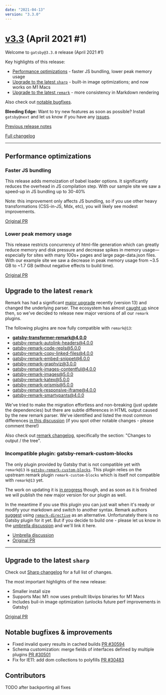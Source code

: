 ```yaml
---
date: "2021-04-13"
version: "3.3.0"
---
```


# [v3.3](https://github.com/gatsbyjs/gatsby/compare/gatsby@3.3.0...gatsby@3.3.0) (April 2021 #1)

Welcome to `gatsby@3.3.0` release (April 2021 #1)

Key highlights of this release:

- [Performance optimizations](#performance-optimizations) - faster JS bundling, lower peak memory usage
- [Upgrade to the latest `sharp`](#upgrade-to-the-latest-sharp) - built-in image optimizations; and now works on M1 Macs
- [Upgrade to the latest `remark`](#upgrade-to-the-latest-remark) - more consistency in Markdown rendering

Also check out [notable bugfixes](#notable-bugfixes--improvements).

**Bleeding Edge:** Want to try new features as soon as possible? Install `gatsby@next` and let us know
if you have any [issues](https://github.com/gatsbyjs/gatsby/issues).

[Previous release notes](/docs/reference/release-notes/v3.1)

[Full changelog](https://github.com/gatsbyjs/gatsby/compare/gatsby@3.3.0...gatsby@3.3.0)

---

## Performance optimizations

### Faster JS bundling

This release adds memoization of babel loader options. It significantly reduces the overhead in JS compilation step.
With our sample site we saw a speed-up in JS bundling up to 30-40%

Note: this improvement only affects JS bundling, so if you use other heavy transformations (CSS-in-JS, Mdx, etc),
you will likely see modest improvements.

[Original PR](https://github.com/gatsbyjs/gatsby/pull/28738/)

### Lower peak memory usage

This release restricts concurrency of html-file generation which can greatly reduce memory and disk pressure
and decrease spikes in memory usage—especially for sites with many 100s+ pages and large page-data.json files. With our example site we saw a decrease in peak memory usage from
~3.5 GB to ~1.7 GB (without negative effects to build time).

[Original PR](https://github.com/gatsbyjs/gatsby/pull/30793)

## Upgrade to the latest `remark`

Remark has had a significant [major upgrade](https://github.com/remarkjs/remark/releases/tag/13.0.0)
recently (version 13) and changed the underlying parser. The ecosystem has almost [caught up](https://github.com/remarkjs/remark/blob/main/doc/plugins.md#list-of-plugins)
since then, so we've decided to release new major versions of all our `remark` plugins.

The following plugins are now fully compatible with `remark@13`:

- **gatsby-transformer-remark@4.0.0**
- gatsby-remark-autolink-headers@4.0.0
- gatsby-remark-code-repls@5.0.0
- gatsby-remark-copy-linked-files@4.0.0
- gatsby-remark-embed-snippet@6.0.0
- gatsby-remark-graphviz@3.0.0
- gatsby-remark-images-contentful@4.0.0
- gatsby-remark-images@5.0.0
- gatsby-remark-katex@5.0.0
- gatsby-remark-prismjs@5.0.0
- gatsby-remark-responsive-iframe@4.0.0
- gatsby-remark-smartypants@4.0.0

We've tried to make the migration effortless and non-breaking (just update the dependencies)
but there are subtle differences in HTML output caused by the new remark parser.
We've identified and listed the most common differences [in this discussion](https://github.com/gatsbyjs/gatsby/discussions/30385)
(if you spot other notable changes - please comment there!)

Also check out [remark changelog](https://github.com/remarkjs/remark/releases/tag/13.0.0), specifically the section: "Changes to output / the tree".

### Incompatible plugin: gatsby-remark-custom-blocks

The only plugin provided by Gatsby that is not compatible yet with `remark@13` is
[`gatsby-remark-custom-blocks`](https://www.gatsbyjs.com/plugins/gatsby-remark-custom-blocks/).
This plugin relies on the upstream remark plugin `remark-custom-blocks` which is itself not compatible with
`remark@13` yet.

The work on updating it is [in progress](https://github.com/zestedesavoir/zmarkdown/issues/416)
though, and as soon as it is finished we will publish the new major version for our plugin as well.

In the meantime if you use this plugin you can just wait when it's ready or modify your markdown
and switch to another syntax. Remark authors [suggest](https://github.com/remarkjs/remark/blob/main/doc/plugins.md#list-of-plugins)
using [`remark-directive`](https://github.com/remarkjs/remark-directive) as an alternative.
Unfortunately there is no Gatsby plugin for it yet. But if you decide to build one - please let us
know in the [umbrella discussion](https://github.com/gatsbyjs/gatsby/discussions/30385) and we'll link it here.

- [Umbrella discussion](https://github.com/gatsbyjs/gatsby/discussions/30385)
- [Original PR](https://github.com/gatsbyjs/gatsby/pull/29678)

---

## Upgrade to the latest `sharp`

Check out [Sharp changelog](https://github.com/lovell/sharp/blob/ed5d753b89e5649b1586de04ffef6ec903942a64/docs/changelog.md#v028---bijou)
for a full list of changes.

The most important highlights of the new release:

- Smaller install size
- Supports Mac M1: now uses prebuilt libvips binaries for M1 Macs
- Includes buil-in image optimization (unlocks future perf improvements in Gatsby)

[Original PR](https://github.com/gatsbyjs/gatsby/pull/30541)

## Notable bugfixes & improvements

- Fixed invalid query results in cached builds [PR #30594](https://github.com/gatsbyjs/gatsby/pull/30594)
- Schema customization: merge fields of interfaces defined by multiple plugins [PR #30501](https://github.com/gatsbyjs/gatsby/pull/30501)
- Fix for IE11: add dom collections to polyfills [PR #30483](https://github.com/gatsbyjs/gatsby/pull/30483)

## Contributors

TODO after backporting all fixes
